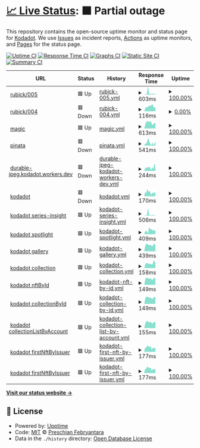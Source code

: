 # [📈 Live Status](https://preschian.github.io/kodadot-status/): <!--live status--> **🟧 Partial outage**

This repository contains the open-source uptime monitor and status page for [Kodadot](https://preschian.github.io/kodadot-status/). We use [Issues](https://github.com/preschian/kodadot-status/issues) as incident reports, [Actions](https://github.com/preschian/kodadot-status/actions) as uptime monitors, and [Pages](https://preschian.github.io/kodadot-status/) for the status page.

[![Uptime CI](https://github.com/preschian/kodadot-status/workflows/Uptime%20CI/badge.svg)](https://github.com/preschian/kodadot-status/actions?query=workflow%3A%22Uptime+CI%22)
[![Response Time CI](https://github.com/preschian/kodadot-status/workflows/Response%20Time%20CI/badge.svg)](https://github.com/preschian/kodadot-status/actions?query=workflow%3A%22Response+Time+CI%22)
[![Graphs CI](https://github.com/preschian/kodadot-status/workflows/Graphs%20CI/badge.svg)](https://github.com/preschian/kodadot-status/actions?query=workflow%3A%22Graphs+CI%22)
[![Static Site CI](https://github.com/preschian/kodadot-status/workflows/Static%20Site%20CI/badge.svg)](https://github.com/preschian/kodadot-status/actions?query=workflow%3A%22Static+Site+CI%22)
[![Summary CI](https://github.com/preschian/kodadot-status/workflows/Summary%20CI/badge.svg)](https://github.com/preschian/kodadot-status/actions?query=workflow%3A%22Summary+CI%22)

<!--start: status pages-->
<!-- This summary is generated by Upptime (https://github.com/upptime/upptime) -->
<!-- Do not edit this manually, your changes will be overwritten -->
<!-- prettier-ignore -->
| URL | Status | History | Response Time | Uptime |
| --- | ------ | ------- | ------------- | ------ |
| <img alt="" src="https://favicons.githubusercontent.com/app.gc.subsquid.io" height="13"> [rubick/005](https://app.gc.subsquid.io/beta/rubick/005/graphql) | 🟩 Up | [rubick-005.yml](https://github.com/preschian/kodadot-status/commits/HEAD/history/rubick-005.yml) | <details><summary><img alt="Response time graph" src="./graphs/rubick-005/response-time-week.png" height="20"> 603ms</summary><br><a href="https://preschian.github.io/kodadot-status/history/rubick-005"><img alt="Response time 390" src="https://img.shields.io/endpoint?url=https%3A%2F%2Fraw.githubusercontent.com%2Fpreschian%2Fkodadot-status%2FHEAD%2Fapi%2Frubick-005%2Fresponse-time.json"></a><br><a href="https://preschian.github.io/kodadot-status/history/rubick-005"><img alt="24-hour response time 393" src="https://img.shields.io/endpoint?url=https%3A%2F%2Fraw.githubusercontent.com%2Fpreschian%2Fkodadot-status%2FHEAD%2Fapi%2Frubick-005%2Fresponse-time-day.json"></a><br><a href="https://preschian.github.io/kodadot-status/history/rubick-005"><img alt="7-day response time 603" src="https://img.shields.io/endpoint?url=https%3A%2F%2Fraw.githubusercontent.com%2Fpreschian%2Fkodadot-status%2FHEAD%2Fapi%2Frubick-005%2Fresponse-time-week.json"></a><br><a href="https://preschian.github.io/kodadot-status/history/rubick-005"><img alt="30-day response time 342" src="https://img.shields.io/endpoint?url=https%3A%2F%2Fraw.githubusercontent.com%2Fpreschian%2Fkodadot-status%2FHEAD%2Fapi%2Frubick-005%2Fresponse-time-month.json"></a><br><a href="https://preschian.github.io/kodadot-status/history/rubick-005"><img alt="1-year response time 390" src="https://img.shields.io/endpoint?url=https%3A%2F%2Fraw.githubusercontent.com%2Fpreschian%2Fkodadot-status%2FHEAD%2Fapi%2Frubick-005%2Fresponse-time-year.json"></a></details> | <details><summary><a href="https://preschian.github.io/kodadot-status/history/rubick-005">100.00%</a></summary><a href="https://preschian.github.io/kodadot-status/history/rubick-005"><img alt="All-time uptime 99.97%" src="https://img.shields.io/endpoint?url=https%3A%2F%2Fraw.githubusercontent.com%2Fpreschian%2Fkodadot-status%2FHEAD%2Fapi%2Frubick-005%2Fuptime.json"></a><br><a href="https://preschian.github.io/kodadot-status/history/rubick-005"><img alt="24-hour uptime 100.00%" src="https://img.shields.io/endpoint?url=https%3A%2F%2Fraw.githubusercontent.com%2Fpreschian%2Fkodadot-status%2FHEAD%2Fapi%2Frubick-005%2Fuptime-day.json"></a><br><a href="https://preschian.github.io/kodadot-status/history/rubick-005"><img alt="7-day uptime 100.00%" src="https://img.shields.io/endpoint?url=https%3A%2F%2Fraw.githubusercontent.com%2Fpreschian%2Fkodadot-status%2FHEAD%2Fapi%2Frubick-005%2Fuptime-week.json"></a><br><a href="https://preschian.github.io/kodadot-status/history/rubick-005"><img alt="30-day uptime 100.00%" src="https://img.shields.io/endpoint?url=https%3A%2F%2Fraw.githubusercontent.com%2Fpreschian%2Fkodadot-status%2FHEAD%2Fapi%2Frubick-005%2Fuptime-month.json"></a><br><a href="https://preschian.github.io/kodadot-status/history/rubick-005"><img alt="1-year uptime 99.97%" src="https://img.shields.io/endpoint?url=https%3A%2F%2Fraw.githubusercontent.com%2Fpreschian%2Fkodadot-status%2FHEAD%2Fapi%2Frubick-005%2Fuptime-year.json"></a></details>
| <img alt="" src="https://favicons.githubusercontent.com/app.gc.subsquid.io" height="13"> [rubick/004](https://app.gc.subsquid.io/beta/rubick/004/graphql) | 🟥 Down | [rubick-004.yml](https://github.com/preschian/kodadot-status/commits/HEAD/history/rubick-004.yml) | <details><summary><img alt="Response time graph" src="./graphs/rubick-004/response-time-week.png" height="20"> 116ms</summary><br><a href="https://preschian.github.io/kodadot-status/history/rubick-004"><img alt="Response time 188" src="https://img.shields.io/endpoint?url=https%3A%2F%2Fraw.githubusercontent.com%2Fpreschian%2Fkodadot-status%2FHEAD%2Fapi%2Frubick-004%2Fresponse-time.json"></a><br><a href="https://preschian.github.io/kodadot-status/history/rubick-004"><img alt="24-hour response time 96" src="https://img.shields.io/endpoint?url=https%3A%2F%2Fraw.githubusercontent.com%2Fpreschian%2Fkodadot-status%2FHEAD%2Fapi%2Frubick-004%2Fresponse-time-day.json"></a><br><a href="https://preschian.github.io/kodadot-status/history/rubick-004"><img alt="7-day response time 116" src="https://img.shields.io/endpoint?url=https%3A%2F%2Fraw.githubusercontent.com%2Fpreschian%2Fkodadot-status%2FHEAD%2Fapi%2Frubick-004%2Fresponse-time-week.json"></a><br><a href="https://preschian.github.io/kodadot-status/history/rubick-004"><img alt="30-day response time 127" src="https://img.shields.io/endpoint?url=https%3A%2F%2Fraw.githubusercontent.com%2Fpreschian%2Fkodadot-status%2FHEAD%2Fapi%2Frubick-004%2Fresponse-time-month.json"></a><br><a href="https://preschian.github.io/kodadot-status/history/rubick-004"><img alt="1-year response time 188" src="https://img.shields.io/endpoint?url=https%3A%2F%2Fraw.githubusercontent.com%2Fpreschian%2Fkodadot-status%2FHEAD%2Fapi%2Frubick-004%2Fresponse-time-year.json"></a></details> | <details><summary><a href="https://preschian.github.io/kodadot-status/history/rubick-004">0.00%</a></summary><a href="https://preschian.github.io/kodadot-status/history/rubick-004"><img alt="All-time uptime 90.91%" src="https://img.shields.io/endpoint?url=https%3A%2F%2Fraw.githubusercontent.com%2Fpreschian%2Fkodadot-status%2FHEAD%2Fapi%2Frubick-004%2Fuptime.json"></a><br><a href="https://preschian.github.io/kodadot-status/history/rubick-004"><img alt="24-hour uptime 0.00%" src="https://img.shields.io/endpoint?url=https%3A%2F%2Fraw.githubusercontent.com%2Fpreschian%2Fkodadot-status%2FHEAD%2Fapi%2Frubick-004%2Fuptime-day.json"></a><br><a href="https://preschian.github.io/kodadot-status/history/rubick-004"><img alt="7-day uptime 0.00%" src="https://img.shields.io/endpoint?url=https%3A%2F%2Fraw.githubusercontent.com%2Fpreschian%2Fkodadot-status%2FHEAD%2Fapi%2Frubick-004%2Fuptime-week.json"></a><br><a href="https://preschian.github.io/kodadot-status/history/rubick-004"><img alt="30-day uptime 71.84%" src="https://img.shields.io/endpoint?url=https%3A%2F%2Fraw.githubusercontent.com%2Fpreschian%2Fkodadot-status%2FHEAD%2Fapi%2Frubick-004%2Fuptime-month.json"></a><br><a href="https://preschian.github.io/kodadot-status/history/rubick-004"><img alt="1-year uptime 90.91%" src="https://img.shields.io/endpoint?url=https%3A%2F%2Fraw.githubusercontent.com%2Fpreschian%2Fkodadot-status%2FHEAD%2Fapi%2Frubick-004%2Fuptime-year.json"></a></details>
| <img alt="" src="https://favicons.githubusercontent.com/api.subquery.network" height="13"> [magic](https://api.subquery.network/sq/vikiival/magick) | 🟩 Up | [magic.yml](https://github.com/preschian/kodadot-status/commits/HEAD/history/magic.yml) | <details><summary><img alt="Response time graph" src="./graphs/magic/response-time-week.png" height="20"> 613ms</summary><br><a href="https://preschian.github.io/kodadot-status/history/magic"><img alt="Response time 928" src="https://img.shields.io/endpoint?url=https%3A%2F%2Fraw.githubusercontent.com%2Fpreschian%2Fkodadot-status%2FHEAD%2Fapi%2Fmagic%2Fresponse-time.json"></a><br><a href="https://preschian.github.io/kodadot-status/history/magic"><img alt="24-hour response time 591" src="https://img.shields.io/endpoint?url=https%3A%2F%2Fraw.githubusercontent.com%2Fpreschian%2Fkodadot-status%2FHEAD%2Fapi%2Fmagic%2Fresponse-time-day.json"></a><br><a href="https://preschian.github.io/kodadot-status/history/magic"><img alt="7-day response time 613" src="https://img.shields.io/endpoint?url=https%3A%2F%2Fraw.githubusercontent.com%2Fpreschian%2Fkodadot-status%2FHEAD%2Fapi%2Fmagic%2Fresponse-time-week.json"></a><br><a href="https://preschian.github.io/kodadot-status/history/magic"><img alt="30-day response time 885" src="https://img.shields.io/endpoint?url=https%3A%2F%2Fraw.githubusercontent.com%2Fpreschian%2Fkodadot-status%2FHEAD%2Fapi%2Fmagic%2Fresponse-time-month.json"></a><br><a href="https://preschian.github.io/kodadot-status/history/magic"><img alt="1-year response time 928" src="https://img.shields.io/endpoint?url=https%3A%2F%2Fraw.githubusercontent.com%2Fpreschian%2Fkodadot-status%2FHEAD%2Fapi%2Fmagic%2Fresponse-time-year.json"></a></details> | <details><summary><a href="https://preschian.github.io/kodadot-status/history/magic">100.00%</a></summary><a href="https://preschian.github.io/kodadot-status/history/magic"><img alt="All-time uptime 99.99%" src="https://img.shields.io/endpoint?url=https%3A%2F%2Fraw.githubusercontent.com%2Fpreschian%2Fkodadot-status%2FHEAD%2Fapi%2Fmagic%2Fuptime.json"></a><br><a href="https://preschian.github.io/kodadot-status/history/magic"><img alt="24-hour uptime 100.00%" src="https://img.shields.io/endpoint?url=https%3A%2F%2Fraw.githubusercontent.com%2Fpreschian%2Fkodadot-status%2FHEAD%2Fapi%2Fmagic%2Fuptime-day.json"></a><br><a href="https://preschian.github.io/kodadot-status/history/magic"><img alt="7-day uptime 100.00%" src="https://img.shields.io/endpoint?url=https%3A%2F%2Fraw.githubusercontent.com%2Fpreschian%2Fkodadot-status%2FHEAD%2Fapi%2Fmagic%2Fuptime-week.json"></a><br><a href="https://preschian.github.io/kodadot-status/history/magic"><img alt="30-day uptime 100.00%" src="https://img.shields.io/endpoint?url=https%3A%2F%2Fraw.githubusercontent.com%2Fpreschian%2Fkodadot-status%2FHEAD%2Fapi%2Fmagic%2Fuptime-month.json"></a><br><a href="https://preschian.github.io/kodadot-status/history/magic"><img alt="1-year uptime 99.99%" src="https://img.shields.io/endpoint?url=https%3A%2F%2Fraw.githubusercontent.com%2Fpreschian%2Fkodadot-status%2FHEAD%2Fapi%2Fmagic%2Fuptime-year.json"></a></details>
| <img alt="" src="https://favicons.githubusercontent.com/kodadot.mypinata.cloud" height="13"> [pinata](https://kodadot.mypinata.cloud/ipfs/bafkreigrljewlnnusfefnmm75rrmb46ecn2cv27dfkewzqrom6zcqetefq) | 🟥 Down | [pinata.yml](https://github.com/preschian/kodadot-status/commits/HEAD/history/pinata.yml) | <details><summary><img alt="Response time graph" src="./graphs/pinata/response-time-week.png" height="20"> 541ms</summary><br><a href="https://preschian.github.io/kodadot-status/history/pinata"><img alt="Response time 527" src="https://img.shields.io/endpoint?url=https%3A%2F%2Fraw.githubusercontent.com%2Fpreschian%2Fkodadot-status%2FHEAD%2Fapi%2Fpinata%2Fresponse-time.json"></a><br><a href="https://preschian.github.io/kodadot-status/history/pinata"><img alt="24-hour response time 345" src="https://img.shields.io/endpoint?url=https%3A%2F%2Fraw.githubusercontent.com%2Fpreschian%2Fkodadot-status%2FHEAD%2Fapi%2Fpinata%2Fresponse-time-day.json"></a><br><a href="https://preschian.github.io/kodadot-status/history/pinata"><img alt="7-day response time 541" src="https://img.shields.io/endpoint?url=https%3A%2F%2Fraw.githubusercontent.com%2Fpreschian%2Fkodadot-status%2FHEAD%2Fapi%2Fpinata%2Fresponse-time-week.json"></a><br><a href="https://preschian.github.io/kodadot-status/history/pinata"><img alt="30-day response time 571" src="https://img.shields.io/endpoint?url=https%3A%2F%2Fraw.githubusercontent.com%2Fpreschian%2Fkodadot-status%2FHEAD%2Fapi%2Fpinata%2Fresponse-time-month.json"></a><br><a href="https://preschian.github.io/kodadot-status/history/pinata"><img alt="1-year response time 527" src="https://img.shields.io/endpoint?url=https%3A%2F%2Fraw.githubusercontent.com%2Fpreschian%2Fkodadot-status%2FHEAD%2Fapi%2Fpinata%2Fresponse-time-year.json"></a></details> | <details><summary><a href="https://preschian.github.io/kodadot-status/history/pinata">100.00%</a></summary><a href="https://preschian.github.io/kodadot-status/history/pinata"><img alt="All-time uptime 100.00%" src="https://img.shields.io/endpoint?url=https%3A%2F%2Fraw.githubusercontent.com%2Fpreschian%2Fkodadot-status%2FHEAD%2Fapi%2Fpinata%2Fuptime.json"></a><br><a href="https://preschian.github.io/kodadot-status/history/pinata"><img alt="24-hour uptime 99.98%" src="https://img.shields.io/endpoint?url=https%3A%2F%2Fraw.githubusercontent.com%2Fpreschian%2Fkodadot-status%2FHEAD%2Fapi%2Fpinata%2Fuptime-day.json"></a><br><a href="https://preschian.github.io/kodadot-status/history/pinata"><img alt="7-day uptime 100.00%" src="https://img.shields.io/endpoint?url=https%3A%2F%2Fraw.githubusercontent.com%2Fpreschian%2Fkodadot-status%2FHEAD%2Fapi%2Fpinata%2Fuptime-week.json"></a><br><a href="https://preschian.github.io/kodadot-status/history/pinata"><img alt="30-day uptime 100.00%" src="https://img.shields.io/endpoint?url=https%3A%2F%2Fraw.githubusercontent.com%2Fpreschian%2Fkodadot-status%2FHEAD%2Fapi%2Fpinata%2Fuptime-month.json"></a><br><a href="https://preschian.github.io/kodadot-status/history/pinata"><img alt="1-year uptime 100.00%" src="https://img.shields.io/endpoint?url=https%3A%2F%2Fraw.githubusercontent.com%2Fpreschian%2Fkodadot-status%2FHEAD%2Fapi%2Fpinata%2Fuptime-year.json"></a></details>
| <img alt="" src="https://favicons.githubusercontent.com/durable-jpeg.kodadot.workers.dev" height="13"> [durable-jpeg.kodadot.workers.dev](https://durable-jpeg.kodadot.workers.dev/batch) | 🟥 Down | [durable-jpeg-kodadot-workers-dev.yml](https://github.com/preschian/kodadot-status/commits/HEAD/history/durable-jpeg-kodadot-workers-dev.yml) | <details><summary><img alt="Response time graph" src="./graphs/durable-jpeg-kodadot-workers-dev/response-time-week.png" height="20"> 244ms</summary><br><a href="https://preschian.github.io/kodadot-status/history/durable-jpeg-kodadot-workers-dev"><img alt="Response time 278" src="https://img.shields.io/endpoint?url=https%3A%2F%2Fraw.githubusercontent.com%2Fpreschian%2Fkodadot-status%2FHEAD%2Fapi%2Fdurable-jpeg-kodadot-workers-dev%2Fresponse-time.json"></a><br><a href="https://preschian.github.io/kodadot-status/history/durable-jpeg-kodadot-workers-dev"><img alt="24-hour response time 232" src="https://img.shields.io/endpoint?url=https%3A%2F%2Fraw.githubusercontent.com%2Fpreschian%2Fkodadot-status%2FHEAD%2Fapi%2Fdurable-jpeg-kodadot-workers-dev%2Fresponse-time-day.json"></a><br><a href="https://preschian.github.io/kodadot-status/history/durable-jpeg-kodadot-workers-dev"><img alt="7-day response time 244" src="https://img.shields.io/endpoint?url=https%3A%2F%2Fraw.githubusercontent.com%2Fpreschian%2Fkodadot-status%2FHEAD%2Fapi%2Fdurable-jpeg-kodadot-workers-dev%2Fresponse-time-week.json"></a><br><a href="https://preschian.github.io/kodadot-status/history/durable-jpeg-kodadot-workers-dev"><img alt="30-day response time 271" src="https://img.shields.io/endpoint?url=https%3A%2F%2Fraw.githubusercontent.com%2Fpreschian%2Fkodadot-status%2FHEAD%2Fapi%2Fdurable-jpeg-kodadot-workers-dev%2Fresponse-time-month.json"></a><br><a href="https://preschian.github.io/kodadot-status/history/durable-jpeg-kodadot-workers-dev"><img alt="1-year response time 278" src="https://img.shields.io/endpoint?url=https%3A%2F%2Fraw.githubusercontent.com%2Fpreschian%2Fkodadot-status%2FHEAD%2Fapi%2Fdurable-jpeg-kodadot-workers-dev%2Fresponse-time-year.json"></a></details> | <details><summary><a href="https://preschian.github.io/kodadot-status/history/durable-jpeg-kodadot-workers-dev">100.00%</a></summary><a href="https://preschian.github.io/kodadot-status/history/durable-jpeg-kodadot-workers-dev"><img alt="All-time uptime 100.00%" src="https://img.shields.io/endpoint?url=https%3A%2F%2Fraw.githubusercontent.com%2Fpreschian%2Fkodadot-status%2FHEAD%2Fapi%2Fdurable-jpeg-kodadot-workers-dev%2Fuptime.json"></a><br><a href="https://preschian.github.io/kodadot-status/history/durable-jpeg-kodadot-workers-dev"><img alt="24-hour uptime 99.98%" src="https://img.shields.io/endpoint?url=https%3A%2F%2Fraw.githubusercontent.com%2Fpreschian%2Fkodadot-status%2FHEAD%2Fapi%2Fdurable-jpeg-kodadot-workers-dev%2Fuptime-day.json"></a><br><a href="https://preschian.github.io/kodadot-status/history/durable-jpeg-kodadot-workers-dev"><img alt="7-day uptime 100.00%" src="https://img.shields.io/endpoint?url=https%3A%2F%2Fraw.githubusercontent.com%2Fpreschian%2Fkodadot-status%2FHEAD%2Fapi%2Fdurable-jpeg-kodadot-workers-dev%2Fuptime-week.json"></a><br><a href="https://preschian.github.io/kodadot-status/history/durable-jpeg-kodadot-workers-dev"><img alt="30-day uptime 100.00%" src="https://img.shields.io/endpoint?url=https%3A%2F%2Fraw.githubusercontent.com%2Fpreschian%2Fkodadot-status%2FHEAD%2Fapi%2Fdurable-jpeg-kodadot-workers-dev%2Fuptime-month.json"></a><br><a href="https://preschian.github.io/kodadot-status/history/durable-jpeg-kodadot-workers-dev"><img alt="1-year uptime 100.00%" src="https://img.shields.io/endpoint?url=https%3A%2F%2Fraw.githubusercontent.com%2Fpreschian%2Fkodadot-status%2FHEAD%2Fapi%2Fdurable-jpeg-kodadot-workers-dev%2Fuptime-year.json"></a></details>
| <img alt="" src="https://favicons.githubusercontent.com/kodadot.xyz" height="13"> [kodadot](https://kodadot.xyz/) | 🟥 Down | [kodadot.yml](https://github.com/preschian/kodadot-status/commits/HEAD/history/kodadot.yml) | <details><summary><img alt="Response time graph" src="./graphs/kodadot/response-time-week.png" height="20"> 170ms</summary><br><a href="https://preschian.github.io/kodadot-status/history/kodadot"><img alt="Response time 174" src="https://img.shields.io/endpoint?url=https%3A%2F%2Fraw.githubusercontent.com%2Fpreschian%2Fkodadot-status%2FHEAD%2Fapi%2Fkodadot%2Fresponse-time.json"></a><br><a href="https://preschian.github.io/kodadot-status/history/kodadot"><img alt="24-hour response time 129" src="https://img.shields.io/endpoint?url=https%3A%2F%2Fraw.githubusercontent.com%2Fpreschian%2Fkodadot-status%2FHEAD%2Fapi%2Fkodadot%2Fresponse-time-day.json"></a><br><a href="https://preschian.github.io/kodadot-status/history/kodadot"><img alt="7-day response time 170" src="https://img.shields.io/endpoint?url=https%3A%2F%2Fraw.githubusercontent.com%2Fpreschian%2Fkodadot-status%2FHEAD%2Fapi%2Fkodadot%2Fresponse-time-week.json"></a><br><a href="https://preschian.github.io/kodadot-status/history/kodadot"><img alt="30-day response time 191" src="https://img.shields.io/endpoint?url=https%3A%2F%2Fraw.githubusercontent.com%2Fpreschian%2Fkodadot-status%2FHEAD%2Fapi%2Fkodadot%2Fresponse-time-month.json"></a><br><a href="https://preschian.github.io/kodadot-status/history/kodadot"><img alt="1-year response time 174" src="https://img.shields.io/endpoint?url=https%3A%2F%2Fraw.githubusercontent.com%2Fpreschian%2Fkodadot-status%2FHEAD%2Fapi%2Fkodadot%2Fresponse-time-year.json"></a></details> | <details><summary><a href="https://preschian.github.io/kodadot-status/history/kodadot">100.00%</a></summary><a href="https://preschian.github.io/kodadot-status/history/kodadot"><img alt="All-time uptime 100.00%" src="https://img.shields.io/endpoint?url=https%3A%2F%2Fraw.githubusercontent.com%2Fpreschian%2Fkodadot-status%2FHEAD%2Fapi%2Fkodadot%2Fuptime.json"></a><br><a href="https://preschian.github.io/kodadot-status/history/kodadot"><img alt="24-hour uptime 99.98%" src="https://img.shields.io/endpoint?url=https%3A%2F%2Fraw.githubusercontent.com%2Fpreschian%2Fkodadot-status%2FHEAD%2Fapi%2Fkodadot%2Fuptime-day.json"></a><br><a href="https://preschian.github.io/kodadot-status/history/kodadot"><img alt="7-day uptime 100.00%" src="https://img.shields.io/endpoint?url=https%3A%2F%2Fraw.githubusercontent.com%2Fpreschian%2Fkodadot-status%2FHEAD%2Fapi%2Fkodadot%2Fuptime-week.json"></a><br><a href="https://preschian.github.io/kodadot-status/history/kodadot"><img alt="30-day uptime 100.00%" src="https://img.shields.io/endpoint?url=https%3A%2F%2Fraw.githubusercontent.com%2Fpreschian%2Fkodadot-status%2FHEAD%2Fapi%2Fkodadot%2Fuptime-month.json"></a><br><a href="https://preschian.github.io/kodadot-status/history/kodadot"><img alt="1-year uptime 100.00%" src="https://img.shields.io/endpoint?url=https%3A%2F%2Fraw.githubusercontent.com%2Fpreschian%2Fkodadot-status%2FHEAD%2Fapi%2Fkodadot%2Fuptime-year.json"></a></details>
| <img alt="" src="https://favicons.githubusercontent.com/app.gc.subsquid.io" height="13"> [kodadot series-insight](https://app.gc.subsquid.io/beta/rubick/005/graphql) | 🟩 Up | [kodadot-series-insight.yml](https://github.com/preschian/kodadot-status/commits/HEAD/history/kodadot-series-insight.yml) | <details><summary><img alt="Response time graph" src="./graphs/kodadot-series-insight/response-time-week.png" height="20"> 506ms</summary><br><a href="https://preschian.github.io/kodadot-status/history/kodadot-series-insight"><img alt="Response time 209" src="https://img.shields.io/endpoint?url=https%3A%2F%2Fraw.githubusercontent.com%2Fpreschian%2Fkodadot-status%2FHEAD%2Fapi%2Fkodadot-series-insight%2Fresponse-time.json"></a><br><a href="https://preschian.github.io/kodadot-status/history/kodadot-series-insight"><img alt="24-hour response time 147" src="https://img.shields.io/endpoint?url=https%3A%2F%2Fraw.githubusercontent.com%2Fpreschian%2Fkodadot-status%2FHEAD%2Fapi%2Fkodadot-series-insight%2Fresponse-time-day.json"></a><br><a href="https://preschian.github.io/kodadot-status/history/kodadot-series-insight"><img alt="7-day response time 506" src="https://img.shields.io/endpoint?url=https%3A%2F%2Fraw.githubusercontent.com%2Fpreschian%2Fkodadot-status%2FHEAD%2Fapi%2Fkodadot-series-insight%2Fresponse-time-week.json"></a><br><a href="https://preschian.github.io/kodadot-status/history/kodadot-series-insight"><img alt="30-day response time 268" src="https://img.shields.io/endpoint?url=https%3A%2F%2Fraw.githubusercontent.com%2Fpreschian%2Fkodadot-status%2FHEAD%2Fapi%2Fkodadot-series-insight%2Fresponse-time-month.json"></a><br><a href="https://preschian.github.io/kodadot-status/history/kodadot-series-insight"><img alt="1-year response time 209" src="https://img.shields.io/endpoint?url=https%3A%2F%2Fraw.githubusercontent.com%2Fpreschian%2Fkodadot-status%2FHEAD%2Fapi%2Fkodadot-series-insight%2Fresponse-time-year.json"></a></details> | <details><summary><a href="https://preschian.github.io/kodadot-status/history/kodadot-series-insight">100.00%</a></summary><a href="https://preschian.github.io/kodadot-status/history/kodadot-series-insight"><img alt="All-time uptime 99.97%" src="https://img.shields.io/endpoint?url=https%3A%2F%2Fraw.githubusercontent.com%2Fpreschian%2Fkodadot-status%2FHEAD%2Fapi%2Fkodadot-series-insight%2Fuptime.json"></a><br><a href="https://preschian.github.io/kodadot-status/history/kodadot-series-insight"><img alt="24-hour uptime 100.00%" src="https://img.shields.io/endpoint?url=https%3A%2F%2Fraw.githubusercontent.com%2Fpreschian%2Fkodadot-status%2FHEAD%2Fapi%2Fkodadot-series-insight%2Fuptime-day.json"></a><br><a href="https://preschian.github.io/kodadot-status/history/kodadot-series-insight"><img alt="7-day uptime 100.00%" src="https://img.shields.io/endpoint?url=https%3A%2F%2Fraw.githubusercontent.com%2Fpreschian%2Fkodadot-status%2FHEAD%2Fapi%2Fkodadot-series-insight%2Fuptime-week.json"></a><br><a href="https://preschian.github.io/kodadot-status/history/kodadot-series-insight"><img alt="30-day uptime 100.00%" src="https://img.shields.io/endpoint?url=https%3A%2F%2Fraw.githubusercontent.com%2Fpreschian%2Fkodadot-status%2FHEAD%2Fapi%2Fkodadot-series-insight%2Fuptime-month.json"></a><br><a href="https://preschian.github.io/kodadot-status/history/kodadot-series-insight"><img alt="1-year uptime 99.97%" src="https://img.shields.io/endpoint?url=https%3A%2F%2Fraw.githubusercontent.com%2Fpreschian%2Fkodadot-status%2FHEAD%2Fapi%2Fkodadot-series-insight%2Fuptime-year.json"></a></details>
| <img alt="" src="https://favicons.githubusercontent.com/app.gc.subsquid.io" height="13"> [kodadot spotlight](https://app.gc.subsquid.io/beta/rubick/005/graphql) | 🟩 Up | [kodadot-spotlight.yml](https://github.com/preschian/kodadot-status/commits/HEAD/history/kodadot-spotlight.yml) | <details><summary><img alt="Response time graph" src="./graphs/kodadot-spotlight/response-time-week.png" height="20"> 409ms</summary><br><a href="https://preschian.github.io/kodadot-status/history/kodadot-spotlight"><img alt="Response time 474" src="https://img.shields.io/endpoint?url=https%3A%2F%2Fraw.githubusercontent.com%2Fpreschian%2Fkodadot-status%2FHEAD%2Fapi%2Fkodadot-spotlight%2Fresponse-time.json"></a><br><a href="https://preschian.github.io/kodadot-status/history/kodadot-spotlight"><img alt="24-hour response time 366" src="https://img.shields.io/endpoint?url=https%3A%2F%2Fraw.githubusercontent.com%2Fpreschian%2Fkodadot-status%2FHEAD%2Fapi%2Fkodadot-spotlight%2Fresponse-time-day.json"></a><br><a href="https://preschian.github.io/kodadot-status/history/kodadot-spotlight"><img alt="7-day response time 409" src="https://img.shields.io/endpoint?url=https%3A%2F%2Fraw.githubusercontent.com%2Fpreschian%2Fkodadot-status%2FHEAD%2Fapi%2Fkodadot-spotlight%2Fresponse-time-week.json"></a><br><a href="https://preschian.github.io/kodadot-status/history/kodadot-spotlight"><img alt="30-day response time 414" src="https://img.shields.io/endpoint?url=https%3A%2F%2Fraw.githubusercontent.com%2Fpreschian%2Fkodadot-status%2FHEAD%2Fapi%2Fkodadot-spotlight%2Fresponse-time-month.json"></a><br><a href="https://preschian.github.io/kodadot-status/history/kodadot-spotlight"><img alt="1-year response time 474" src="https://img.shields.io/endpoint?url=https%3A%2F%2Fraw.githubusercontent.com%2Fpreschian%2Fkodadot-status%2FHEAD%2Fapi%2Fkodadot-spotlight%2Fresponse-time-year.json"></a></details> | <details><summary><a href="https://preschian.github.io/kodadot-status/history/kodadot-spotlight">100.00%</a></summary><a href="https://preschian.github.io/kodadot-status/history/kodadot-spotlight"><img alt="All-time uptime 99.98%" src="https://img.shields.io/endpoint?url=https%3A%2F%2Fraw.githubusercontent.com%2Fpreschian%2Fkodadot-status%2FHEAD%2Fapi%2Fkodadot-spotlight%2Fuptime.json"></a><br><a href="https://preschian.github.io/kodadot-status/history/kodadot-spotlight"><img alt="24-hour uptime 100.00%" src="https://img.shields.io/endpoint?url=https%3A%2F%2Fraw.githubusercontent.com%2Fpreschian%2Fkodadot-status%2FHEAD%2Fapi%2Fkodadot-spotlight%2Fuptime-day.json"></a><br><a href="https://preschian.github.io/kodadot-status/history/kodadot-spotlight"><img alt="7-day uptime 100.00%" src="https://img.shields.io/endpoint?url=https%3A%2F%2Fraw.githubusercontent.com%2Fpreschian%2Fkodadot-status%2FHEAD%2Fapi%2Fkodadot-spotlight%2Fuptime-week.json"></a><br><a href="https://preschian.github.io/kodadot-status/history/kodadot-spotlight"><img alt="30-day uptime 100.00%" src="https://img.shields.io/endpoint?url=https%3A%2F%2Fraw.githubusercontent.com%2Fpreschian%2Fkodadot-status%2FHEAD%2Fapi%2Fkodadot-spotlight%2Fuptime-month.json"></a><br><a href="https://preschian.github.io/kodadot-status/history/kodadot-spotlight"><img alt="1-year uptime 99.98%" src="https://img.shields.io/endpoint?url=https%3A%2F%2Fraw.githubusercontent.com%2Fpreschian%2Fkodadot-status%2FHEAD%2Fapi%2Fkodadot-spotlight%2Fuptime-year.json"></a></details>
| <img alt="" src="https://favicons.githubusercontent.com/api.subquery.network" height="13"> [kodadot gallery](https://api.subquery.network/sq/vikiival/magick) | 🟩 Up | [kodadot-gallery.yml](https://github.com/preschian/kodadot-status/commits/HEAD/history/kodadot-gallery.yml) | <details><summary><img alt="Response time graph" src="./graphs/kodadot-gallery/response-time-week.png" height="20"> 439ms</summary><br><a href="https://preschian.github.io/kodadot-status/history/kodadot-gallery"><img alt="Response time 734" src="https://img.shields.io/endpoint?url=https%3A%2F%2Fraw.githubusercontent.com%2Fpreschian%2Fkodadot-status%2FHEAD%2Fapi%2Fkodadot-gallery%2Fresponse-time.json"></a><br><a href="https://preschian.github.io/kodadot-status/history/kodadot-gallery"><img alt="24-hour response time 468" src="https://img.shields.io/endpoint?url=https%3A%2F%2Fraw.githubusercontent.com%2Fpreschian%2Fkodadot-status%2FHEAD%2Fapi%2Fkodadot-gallery%2Fresponse-time-day.json"></a><br><a href="https://preschian.github.io/kodadot-status/history/kodadot-gallery"><img alt="7-day response time 439" src="https://img.shields.io/endpoint?url=https%3A%2F%2Fraw.githubusercontent.com%2Fpreschian%2Fkodadot-status%2FHEAD%2Fapi%2Fkodadot-gallery%2Fresponse-time-week.json"></a><br><a href="https://preschian.github.io/kodadot-status/history/kodadot-gallery"><img alt="30-day response time 538" src="https://img.shields.io/endpoint?url=https%3A%2F%2Fraw.githubusercontent.com%2Fpreschian%2Fkodadot-status%2FHEAD%2Fapi%2Fkodadot-gallery%2Fresponse-time-month.json"></a><br><a href="https://preschian.github.io/kodadot-status/history/kodadot-gallery"><img alt="1-year response time 734" src="https://img.shields.io/endpoint?url=https%3A%2F%2Fraw.githubusercontent.com%2Fpreschian%2Fkodadot-status%2FHEAD%2Fapi%2Fkodadot-gallery%2Fresponse-time-year.json"></a></details> | <details><summary><a href="https://preschian.github.io/kodadot-status/history/kodadot-gallery">100.00%</a></summary><a href="https://preschian.github.io/kodadot-status/history/kodadot-gallery"><img alt="All-time uptime 99.99%" src="https://img.shields.io/endpoint?url=https%3A%2F%2Fraw.githubusercontent.com%2Fpreschian%2Fkodadot-status%2FHEAD%2Fapi%2Fkodadot-gallery%2Fuptime.json"></a><br><a href="https://preschian.github.io/kodadot-status/history/kodadot-gallery"><img alt="24-hour uptime 100.00%" src="https://img.shields.io/endpoint?url=https%3A%2F%2Fraw.githubusercontent.com%2Fpreschian%2Fkodadot-status%2FHEAD%2Fapi%2Fkodadot-gallery%2Fuptime-day.json"></a><br><a href="https://preschian.github.io/kodadot-status/history/kodadot-gallery"><img alt="7-day uptime 100.00%" src="https://img.shields.io/endpoint?url=https%3A%2F%2Fraw.githubusercontent.com%2Fpreschian%2Fkodadot-status%2FHEAD%2Fapi%2Fkodadot-gallery%2Fuptime-week.json"></a><br><a href="https://preschian.github.io/kodadot-status/history/kodadot-gallery"><img alt="30-day uptime 100.00%" src="https://img.shields.io/endpoint?url=https%3A%2F%2Fraw.githubusercontent.com%2Fpreschian%2Fkodadot-status%2FHEAD%2Fapi%2Fkodadot-gallery%2Fuptime-month.json"></a><br><a href="https://preschian.github.io/kodadot-status/history/kodadot-gallery"><img alt="1-year uptime 99.99%" src="https://img.shields.io/endpoint?url=https%3A%2F%2Fraw.githubusercontent.com%2Fpreschian%2Fkodadot-status%2FHEAD%2Fapi%2Fkodadot-gallery%2Fuptime-year.json"></a></details>
| <img alt="" src="https://favicons.githubusercontent.com/api.subquery.network" height="13"> [kodadot collection](https://api.subquery.network/sq/vikiival/magick) | 🟩 Up | [kodadot-collection.yml](https://github.com/preschian/kodadot-status/commits/HEAD/history/kodadot-collection.yml) | <details><summary><img alt="Response time graph" src="./graphs/kodadot-collection/response-time-week.png" height="20"> 158ms</summary><br><a href="https://preschian.github.io/kodadot-status/history/kodadot-collection"><img alt="Response time 216" src="https://img.shields.io/endpoint?url=https%3A%2F%2Fraw.githubusercontent.com%2Fpreschian%2Fkodadot-status%2FHEAD%2Fapi%2Fkodadot-collection%2Fresponse-time.json"></a><br><a href="https://preschian.github.io/kodadot-status/history/kodadot-collection"><img alt="24-hour response time 155" src="https://img.shields.io/endpoint?url=https%3A%2F%2Fraw.githubusercontent.com%2Fpreschian%2Fkodadot-status%2FHEAD%2Fapi%2Fkodadot-collection%2Fresponse-time-day.json"></a><br><a href="https://preschian.github.io/kodadot-status/history/kodadot-collection"><img alt="7-day response time 158" src="https://img.shields.io/endpoint?url=https%3A%2F%2Fraw.githubusercontent.com%2Fpreschian%2Fkodadot-status%2FHEAD%2Fapi%2Fkodadot-collection%2Fresponse-time-week.json"></a><br><a href="https://preschian.github.io/kodadot-status/history/kodadot-collection"><img alt="30-day response time 172" src="https://img.shields.io/endpoint?url=https%3A%2F%2Fraw.githubusercontent.com%2Fpreschian%2Fkodadot-status%2FHEAD%2Fapi%2Fkodadot-collection%2Fresponse-time-month.json"></a><br><a href="https://preschian.github.io/kodadot-status/history/kodadot-collection"><img alt="1-year response time 216" src="https://img.shields.io/endpoint?url=https%3A%2F%2Fraw.githubusercontent.com%2Fpreschian%2Fkodadot-status%2FHEAD%2Fapi%2Fkodadot-collection%2Fresponse-time-year.json"></a></details> | <details><summary><a href="https://preschian.github.io/kodadot-status/history/kodadot-collection">100.00%</a></summary><a href="https://preschian.github.io/kodadot-status/history/kodadot-collection"><img alt="All-time uptime 99.99%" src="https://img.shields.io/endpoint?url=https%3A%2F%2Fraw.githubusercontent.com%2Fpreschian%2Fkodadot-status%2FHEAD%2Fapi%2Fkodadot-collection%2Fuptime.json"></a><br><a href="https://preschian.github.io/kodadot-status/history/kodadot-collection"><img alt="24-hour uptime 100.00%" src="https://img.shields.io/endpoint?url=https%3A%2F%2Fraw.githubusercontent.com%2Fpreschian%2Fkodadot-status%2FHEAD%2Fapi%2Fkodadot-collection%2Fuptime-day.json"></a><br><a href="https://preschian.github.io/kodadot-status/history/kodadot-collection"><img alt="7-day uptime 100.00%" src="https://img.shields.io/endpoint?url=https%3A%2F%2Fraw.githubusercontent.com%2Fpreschian%2Fkodadot-status%2FHEAD%2Fapi%2Fkodadot-collection%2Fuptime-week.json"></a><br><a href="https://preschian.github.io/kodadot-status/history/kodadot-collection"><img alt="30-day uptime 100.00%" src="https://img.shields.io/endpoint?url=https%3A%2F%2Fraw.githubusercontent.com%2Fpreschian%2Fkodadot-status%2FHEAD%2Fapi%2Fkodadot-collection%2Fuptime-month.json"></a><br><a href="https://preschian.github.io/kodadot-status/history/kodadot-collection"><img alt="1-year uptime 99.99%" src="https://img.shields.io/endpoint?url=https%3A%2F%2Fraw.githubusercontent.com%2Fpreschian%2Fkodadot-status%2FHEAD%2Fapi%2Fkodadot-collection%2Fuptime-year.json"></a></details>
| <img alt="" src="https://favicons.githubusercontent.com/api.subquery.network" height="13"> [kodadot nftById](https://api.subquery.network/sq/vikiival/magick) | 🟩 Up | [kodadot-nft-by-id.yml](https://github.com/preschian/kodadot-status/commits/HEAD/history/kodadot-nft-by-id.yml) | <details><summary><img alt="Response time graph" src="./graphs/kodadot-nft-by-id/response-time-week.png" height="20"> 149ms</summary><br><a href="https://preschian.github.io/kodadot-status/history/kodadot-nft-by-id"><img alt="Response time 198" src="https://img.shields.io/endpoint?url=https%3A%2F%2Fraw.githubusercontent.com%2Fpreschian%2Fkodadot-status%2FHEAD%2Fapi%2Fkodadot-nft-by-id%2Fresponse-time.json"></a><br><a href="https://preschian.github.io/kodadot-status/history/kodadot-nft-by-id"><img alt="24-hour response time 155" src="https://img.shields.io/endpoint?url=https%3A%2F%2Fraw.githubusercontent.com%2Fpreschian%2Fkodadot-status%2FHEAD%2Fapi%2Fkodadot-nft-by-id%2Fresponse-time-day.json"></a><br><a href="https://preschian.github.io/kodadot-status/history/kodadot-nft-by-id"><img alt="7-day response time 149" src="https://img.shields.io/endpoint?url=https%3A%2F%2Fraw.githubusercontent.com%2Fpreschian%2Fkodadot-status%2FHEAD%2Fapi%2Fkodadot-nft-by-id%2Fresponse-time-week.json"></a><br><a href="https://preschian.github.io/kodadot-status/history/kodadot-nft-by-id"><img alt="30-day response time 151" src="https://img.shields.io/endpoint?url=https%3A%2F%2Fraw.githubusercontent.com%2Fpreschian%2Fkodadot-status%2FHEAD%2Fapi%2Fkodadot-nft-by-id%2Fresponse-time-month.json"></a><br><a href="https://preschian.github.io/kodadot-status/history/kodadot-nft-by-id"><img alt="1-year response time 198" src="https://img.shields.io/endpoint?url=https%3A%2F%2Fraw.githubusercontent.com%2Fpreschian%2Fkodadot-status%2FHEAD%2Fapi%2Fkodadot-nft-by-id%2Fresponse-time-year.json"></a></details> | <details><summary><a href="https://preschian.github.io/kodadot-status/history/kodadot-nft-by-id">100.00%</a></summary><a href="https://preschian.github.io/kodadot-status/history/kodadot-nft-by-id"><img alt="All-time uptime 99.99%" src="https://img.shields.io/endpoint?url=https%3A%2F%2Fraw.githubusercontent.com%2Fpreschian%2Fkodadot-status%2FHEAD%2Fapi%2Fkodadot-nft-by-id%2Fuptime.json"></a><br><a href="https://preschian.github.io/kodadot-status/history/kodadot-nft-by-id"><img alt="24-hour uptime 100.00%" src="https://img.shields.io/endpoint?url=https%3A%2F%2Fraw.githubusercontent.com%2Fpreschian%2Fkodadot-status%2FHEAD%2Fapi%2Fkodadot-nft-by-id%2Fuptime-day.json"></a><br><a href="https://preschian.github.io/kodadot-status/history/kodadot-nft-by-id"><img alt="7-day uptime 100.00%" src="https://img.shields.io/endpoint?url=https%3A%2F%2Fraw.githubusercontent.com%2Fpreschian%2Fkodadot-status%2FHEAD%2Fapi%2Fkodadot-nft-by-id%2Fuptime-week.json"></a><br><a href="https://preschian.github.io/kodadot-status/history/kodadot-nft-by-id"><img alt="30-day uptime 100.00%" src="https://img.shields.io/endpoint?url=https%3A%2F%2Fraw.githubusercontent.com%2Fpreschian%2Fkodadot-status%2FHEAD%2Fapi%2Fkodadot-nft-by-id%2Fuptime-month.json"></a><br><a href="https://preschian.github.io/kodadot-status/history/kodadot-nft-by-id"><img alt="1-year uptime 99.99%" src="https://img.shields.io/endpoint?url=https%3A%2F%2Fraw.githubusercontent.com%2Fpreschian%2Fkodadot-status%2FHEAD%2Fapi%2Fkodadot-nft-by-id%2Fuptime-year.json"></a></details>
| <img alt="" src="https://favicons.githubusercontent.com/api.subquery.network" height="13"> [kodadot collectionById](https://api.subquery.network/sq/vikiival/magick) | 🟩 Up | [kodadot-collection-by-id.yml](https://github.com/preschian/kodadot-status/commits/HEAD/history/kodadot-collection-by-id.yml) | <details><summary><img alt="Response time graph" src="./graphs/kodadot-collection-by-id/response-time-week.png" height="20"> 149ms</summary><br><a href="https://preschian.github.io/kodadot-status/history/kodadot-collection-by-id"><img alt="Response time 261" src="https://img.shields.io/endpoint?url=https%3A%2F%2Fraw.githubusercontent.com%2Fpreschian%2Fkodadot-status%2FHEAD%2Fapi%2Fkodadot-collection-by-id%2Fresponse-time.json"></a><br><a href="https://preschian.github.io/kodadot-status/history/kodadot-collection-by-id"><img alt="24-hour response time 155" src="https://img.shields.io/endpoint?url=https%3A%2F%2Fraw.githubusercontent.com%2Fpreschian%2Fkodadot-status%2FHEAD%2Fapi%2Fkodadot-collection-by-id%2Fresponse-time-day.json"></a><br><a href="https://preschian.github.io/kodadot-status/history/kodadot-collection-by-id"><img alt="7-day response time 149" src="https://img.shields.io/endpoint?url=https%3A%2F%2Fraw.githubusercontent.com%2Fpreschian%2Fkodadot-status%2FHEAD%2Fapi%2Fkodadot-collection-by-id%2Fresponse-time-week.json"></a><br><a href="https://preschian.github.io/kodadot-status/history/kodadot-collection-by-id"><img alt="30-day response time 172" src="https://img.shields.io/endpoint?url=https%3A%2F%2Fraw.githubusercontent.com%2Fpreschian%2Fkodadot-status%2FHEAD%2Fapi%2Fkodadot-collection-by-id%2Fresponse-time-month.json"></a><br><a href="https://preschian.github.io/kodadot-status/history/kodadot-collection-by-id"><img alt="1-year response time 261" src="https://img.shields.io/endpoint?url=https%3A%2F%2Fraw.githubusercontent.com%2Fpreschian%2Fkodadot-status%2FHEAD%2Fapi%2Fkodadot-collection-by-id%2Fresponse-time-year.json"></a></details> | <details><summary><a href="https://preschian.github.io/kodadot-status/history/kodadot-collection-by-id">100.00%</a></summary><a href="https://preschian.github.io/kodadot-status/history/kodadot-collection-by-id"><img alt="All-time uptime 99.99%" src="https://img.shields.io/endpoint?url=https%3A%2F%2Fraw.githubusercontent.com%2Fpreschian%2Fkodadot-status%2FHEAD%2Fapi%2Fkodadot-collection-by-id%2Fuptime.json"></a><br><a href="https://preschian.github.io/kodadot-status/history/kodadot-collection-by-id"><img alt="24-hour uptime 100.00%" src="https://img.shields.io/endpoint?url=https%3A%2F%2Fraw.githubusercontent.com%2Fpreschian%2Fkodadot-status%2FHEAD%2Fapi%2Fkodadot-collection-by-id%2Fuptime-day.json"></a><br><a href="https://preschian.github.io/kodadot-status/history/kodadot-collection-by-id"><img alt="7-day uptime 100.00%" src="https://img.shields.io/endpoint?url=https%3A%2F%2Fraw.githubusercontent.com%2Fpreschian%2Fkodadot-status%2FHEAD%2Fapi%2Fkodadot-collection-by-id%2Fuptime-week.json"></a><br><a href="https://preschian.github.io/kodadot-status/history/kodadot-collection-by-id"><img alt="30-day uptime 100.00%" src="https://img.shields.io/endpoint?url=https%3A%2F%2Fraw.githubusercontent.com%2Fpreschian%2Fkodadot-status%2FHEAD%2Fapi%2Fkodadot-collection-by-id%2Fuptime-month.json"></a><br><a href="https://preschian.github.io/kodadot-status/history/kodadot-collection-by-id"><img alt="1-year uptime 99.99%" src="https://img.shields.io/endpoint?url=https%3A%2F%2Fraw.githubusercontent.com%2Fpreschian%2Fkodadot-status%2FHEAD%2Fapi%2Fkodadot-collection-by-id%2Fuptime-year.json"></a></details>
| <img alt="" src="https://favicons.githubusercontent.com/api.subquery.network" height="13"> [kodadot collectionListByAccount](https://api.subquery.network/sq/vikiival/magick) | 🟩 Up | [kodadot-collection-list-by-account.yml](https://github.com/preschian/kodadot-status/commits/HEAD/history/kodadot-collection-list-by-account.yml) | <details><summary><img alt="Response time graph" src="./graphs/kodadot-collection-list-by-account/response-time-week.png" height="20"> 155ms</summary><br><a href="https://preschian.github.io/kodadot-status/history/kodadot-collection-list-by-account"><img alt="Response time 259" src="https://img.shields.io/endpoint?url=https%3A%2F%2Fraw.githubusercontent.com%2Fpreschian%2Fkodadot-status%2FHEAD%2Fapi%2Fkodadot-collection-list-by-account%2Fresponse-time.json"></a><br><a href="https://preschian.github.io/kodadot-status/history/kodadot-collection-list-by-account"><img alt="24-hour response time 155" src="https://img.shields.io/endpoint?url=https%3A%2F%2Fraw.githubusercontent.com%2Fpreschian%2Fkodadot-status%2FHEAD%2Fapi%2Fkodadot-collection-list-by-account%2Fresponse-time-day.json"></a><br><a href="https://preschian.github.io/kodadot-status/history/kodadot-collection-list-by-account"><img alt="7-day response time 155" src="https://img.shields.io/endpoint?url=https%3A%2F%2Fraw.githubusercontent.com%2Fpreschian%2Fkodadot-status%2FHEAD%2Fapi%2Fkodadot-collection-list-by-account%2Fresponse-time-week.json"></a><br><a href="https://preschian.github.io/kodadot-status/history/kodadot-collection-list-by-account"><img alt="30-day response time 159" src="https://img.shields.io/endpoint?url=https%3A%2F%2Fraw.githubusercontent.com%2Fpreschian%2Fkodadot-status%2FHEAD%2Fapi%2Fkodadot-collection-list-by-account%2Fresponse-time-month.json"></a><br><a href="https://preschian.github.io/kodadot-status/history/kodadot-collection-list-by-account"><img alt="1-year response time 259" src="https://img.shields.io/endpoint?url=https%3A%2F%2Fraw.githubusercontent.com%2Fpreschian%2Fkodadot-status%2FHEAD%2Fapi%2Fkodadot-collection-list-by-account%2Fresponse-time-year.json"></a></details> | <details><summary><a href="https://preschian.github.io/kodadot-status/history/kodadot-collection-list-by-account">100.00%</a></summary><a href="https://preschian.github.io/kodadot-status/history/kodadot-collection-list-by-account"><img alt="All-time uptime 100.00%" src="https://img.shields.io/endpoint?url=https%3A%2F%2Fraw.githubusercontent.com%2Fpreschian%2Fkodadot-status%2FHEAD%2Fapi%2Fkodadot-collection-list-by-account%2Fuptime.json"></a><br><a href="https://preschian.github.io/kodadot-status/history/kodadot-collection-list-by-account"><img alt="24-hour uptime 100.00%" src="https://img.shields.io/endpoint?url=https%3A%2F%2Fraw.githubusercontent.com%2Fpreschian%2Fkodadot-status%2FHEAD%2Fapi%2Fkodadot-collection-list-by-account%2Fuptime-day.json"></a><br><a href="https://preschian.github.io/kodadot-status/history/kodadot-collection-list-by-account"><img alt="7-day uptime 100.00%" src="https://img.shields.io/endpoint?url=https%3A%2F%2Fraw.githubusercontent.com%2Fpreschian%2Fkodadot-status%2FHEAD%2Fapi%2Fkodadot-collection-list-by-account%2Fuptime-week.json"></a><br><a href="https://preschian.github.io/kodadot-status/history/kodadot-collection-list-by-account"><img alt="30-day uptime 100.00%" src="https://img.shields.io/endpoint?url=https%3A%2F%2Fraw.githubusercontent.com%2Fpreschian%2Fkodadot-status%2FHEAD%2Fapi%2Fkodadot-collection-list-by-account%2Fuptime-month.json"></a><br><a href="https://preschian.github.io/kodadot-status/history/kodadot-collection-list-by-account"><img alt="1-year uptime 100.00%" src="https://img.shields.io/endpoint?url=https%3A%2F%2Fraw.githubusercontent.com%2Fpreschian%2Fkodadot-status%2FHEAD%2Fapi%2Fkodadot-collection-list-by-account%2Fuptime-year.json"></a></details>
| <img alt="" src="https://favicons.githubusercontent.com/api.subquery.network" height="13"> [kodadot firstNftByIssuer](https://api.subquery.network/sq/vikiival/magick) | 🟩 Up | [kodadot-first-nft-by-issuer.yml](https://github.com/preschian/kodadot-status/commits/HEAD/history/kodadot-first-nft-by-issuer.yml) | <details><summary><img alt="Response time graph" src="./graphs/kodadot-first-nft-by-issuer/response-time-week.png" height="20"> 177ms</summary><br><a href="https://preschian.github.io/kodadot-status/history/kodadot-first-nft-by-issuer"><img alt="Response time 223" src="https://img.shields.io/endpoint?url=https%3A%2F%2Fraw.githubusercontent.com%2Fpreschian%2Fkodadot-status%2FHEAD%2Fapi%2Fkodadot-first-nft-by-issuer%2Fresponse-time.json"></a><br><a href="https://preschian.github.io/kodadot-status/history/kodadot-first-nft-by-issuer"><img alt="24-hour response time 155" src="https://img.shields.io/endpoint?url=https%3A%2F%2Fraw.githubusercontent.com%2Fpreschian%2Fkodadot-status%2FHEAD%2Fapi%2Fkodadot-first-nft-by-issuer%2Fresponse-time-day.json"></a><br><a href="https://preschian.github.io/kodadot-status/history/kodadot-first-nft-by-issuer"><img alt="7-day response time 177" src="https://img.shields.io/endpoint?url=https%3A%2F%2Fraw.githubusercontent.com%2Fpreschian%2Fkodadot-status%2FHEAD%2Fapi%2Fkodadot-first-nft-by-issuer%2Fresponse-time-week.json"></a><br><a href="https://preschian.github.io/kodadot-status/history/kodadot-first-nft-by-issuer"><img alt="30-day response time 198" src="https://img.shields.io/endpoint?url=https%3A%2F%2Fraw.githubusercontent.com%2Fpreschian%2Fkodadot-status%2FHEAD%2Fapi%2Fkodadot-first-nft-by-issuer%2Fresponse-time-month.json"></a><br><a href="https://preschian.github.io/kodadot-status/history/kodadot-first-nft-by-issuer"><img alt="1-year response time 223" src="https://img.shields.io/endpoint?url=https%3A%2F%2Fraw.githubusercontent.com%2Fpreschian%2Fkodadot-status%2FHEAD%2Fapi%2Fkodadot-first-nft-by-issuer%2Fresponse-time-year.json"></a></details> | <details><summary><a href="https://preschian.github.io/kodadot-status/history/kodadot-first-nft-by-issuer">100.00%</a></summary><a href="https://preschian.github.io/kodadot-status/history/kodadot-first-nft-by-issuer"><img alt="All-time uptime 100.00%" src="https://img.shields.io/endpoint?url=https%3A%2F%2Fraw.githubusercontent.com%2Fpreschian%2Fkodadot-status%2FHEAD%2Fapi%2Fkodadot-first-nft-by-issuer%2Fuptime.json"></a><br><a href="https://preschian.github.io/kodadot-status/history/kodadot-first-nft-by-issuer"><img alt="24-hour uptime 100.00%" src="https://img.shields.io/endpoint?url=https%3A%2F%2Fraw.githubusercontent.com%2Fpreschian%2Fkodadot-status%2FHEAD%2Fapi%2Fkodadot-first-nft-by-issuer%2Fuptime-day.json"></a><br><a href="https://preschian.github.io/kodadot-status/history/kodadot-first-nft-by-issuer"><img alt="7-day uptime 100.00%" src="https://img.shields.io/endpoint?url=https%3A%2F%2Fraw.githubusercontent.com%2Fpreschian%2Fkodadot-status%2FHEAD%2Fapi%2Fkodadot-first-nft-by-issuer%2Fuptime-week.json"></a><br><a href="https://preschian.github.io/kodadot-status/history/kodadot-first-nft-by-issuer"><img alt="30-day uptime 100.00%" src="https://img.shields.io/endpoint?url=https%3A%2F%2Fraw.githubusercontent.com%2Fpreschian%2Fkodadot-status%2FHEAD%2Fapi%2Fkodadot-first-nft-by-issuer%2Fuptime-month.json"></a><br><a href="https://preschian.github.io/kodadot-status/history/kodadot-first-nft-by-issuer"><img alt="1-year uptime 100.00%" src="https://img.shields.io/endpoint?url=https%3A%2F%2Fraw.githubusercontent.com%2Fpreschian%2Fkodadot-status%2FHEAD%2Fapi%2Fkodadot-first-nft-by-issuer%2Fuptime-year.json"></a></details>
| <img alt="" src="https://favicons.githubusercontent.com/api.subquery.network" height="13"> [kodadot firstNftByIssuer](https://api.subquery.network/sq/vikiival/magick) | 🟩 Up | [kodadot-first-nft-by-issuer.yml](https://github.com/preschian/kodadot-status/commits/HEAD/history/kodadot-first-nft-by-issuer.yml) | <details><summary><img alt="Response time graph" src="./graphs/kodadot-first-nft-by-issuer/response-time-week.png" height="20"> 177ms</summary><br><a href="https://preschian.github.io/kodadot-status/history/kodadot-first-nft-by-issuer"><img alt="Response time 223" src="https://img.shields.io/endpoint?url=https%3A%2F%2Fraw.githubusercontent.com%2Fpreschian%2Fkodadot-status%2FHEAD%2Fapi%2Fkodadot-first-nft-by-issuer%2Fresponse-time.json"></a><br><a href="https://preschian.github.io/kodadot-status/history/kodadot-first-nft-by-issuer"><img alt="24-hour response time 155" src="https://img.shields.io/endpoint?url=https%3A%2F%2Fraw.githubusercontent.com%2Fpreschian%2Fkodadot-status%2FHEAD%2Fapi%2Fkodadot-first-nft-by-issuer%2Fresponse-time-day.json"></a><br><a href="https://preschian.github.io/kodadot-status/history/kodadot-first-nft-by-issuer"><img alt="7-day response time 177" src="https://img.shields.io/endpoint?url=https%3A%2F%2Fraw.githubusercontent.com%2Fpreschian%2Fkodadot-status%2FHEAD%2Fapi%2Fkodadot-first-nft-by-issuer%2Fresponse-time-week.json"></a><br><a href="https://preschian.github.io/kodadot-status/history/kodadot-first-nft-by-issuer"><img alt="30-day response time 198" src="https://img.shields.io/endpoint?url=https%3A%2F%2Fraw.githubusercontent.com%2Fpreschian%2Fkodadot-status%2FHEAD%2Fapi%2Fkodadot-first-nft-by-issuer%2Fresponse-time-month.json"></a><br><a href="https://preschian.github.io/kodadot-status/history/kodadot-first-nft-by-issuer"><img alt="1-year response time 223" src="https://img.shields.io/endpoint?url=https%3A%2F%2Fraw.githubusercontent.com%2Fpreschian%2Fkodadot-status%2FHEAD%2Fapi%2Fkodadot-first-nft-by-issuer%2Fresponse-time-year.json"></a></details> | <details><summary><a href="https://preschian.github.io/kodadot-status/history/kodadot-first-nft-by-issuer">100.00%</a></summary><a href="https://preschian.github.io/kodadot-status/history/kodadot-first-nft-by-issuer"><img alt="All-time uptime 100.00%" src="https://img.shields.io/endpoint?url=https%3A%2F%2Fraw.githubusercontent.com%2Fpreschian%2Fkodadot-status%2FHEAD%2Fapi%2Fkodadot-first-nft-by-issuer%2Fuptime.json"></a><br><a href="https://preschian.github.io/kodadot-status/history/kodadot-first-nft-by-issuer"><img alt="24-hour uptime 100.00%" src="https://img.shields.io/endpoint?url=https%3A%2F%2Fraw.githubusercontent.com%2Fpreschian%2Fkodadot-status%2FHEAD%2Fapi%2Fkodadot-first-nft-by-issuer%2Fuptime-day.json"></a><br><a href="https://preschian.github.io/kodadot-status/history/kodadot-first-nft-by-issuer"><img alt="7-day uptime 100.00%" src="https://img.shields.io/endpoint?url=https%3A%2F%2Fraw.githubusercontent.com%2Fpreschian%2Fkodadot-status%2FHEAD%2Fapi%2Fkodadot-first-nft-by-issuer%2Fuptime-week.json"></a><br><a href="https://preschian.github.io/kodadot-status/history/kodadot-first-nft-by-issuer"><img alt="30-day uptime 100.00%" src="https://img.shields.io/endpoint?url=https%3A%2F%2Fraw.githubusercontent.com%2Fpreschian%2Fkodadot-status%2FHEAD%2Fapi%2Fkodadot-first-nft-by-issuer%2Fuptime-month.json"></a><br><a href="https://preschian.github.io/kodadot-status/history/kodadot-first-nft-by-issuer"><img alt="1-year uptime 100.00%" src="https://img.shields.io/endpoint?url=https%3A%2F%2Fraw.githubusercontent.com%2Fpreschian%2Fkodadot-status%2FHEAD%2Fapi%2Fkodadot-first-nft-by-issuer%2Fuptime-year.json"></a></details>

<!--end: status pages-->

[**Visit our status website →**](https://preschian.github.io/kodadot-status/)

## 📄 License

- Powered by: [Upptime](https://github.com/upptime/upptime)
- Code: [MIT](./LICENSE) © [Preschian Febryantara](https://preschian.github.io/kodadot-status/)
- Data in the `./history` directory: [Open Database License](https://opendatacommons.org/licenses/odbl/1-0/)
